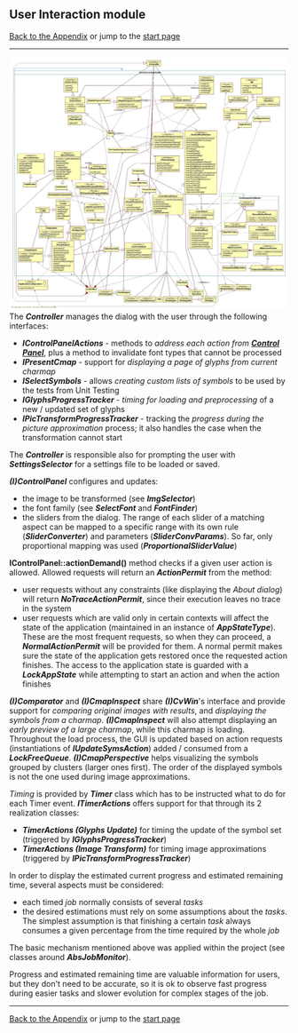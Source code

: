 ## User Interaction module

[Back to the Appendix](../appendix.md) or jump to the [start page](../../../../ReadMe.md)

-------

![](UI_classes.jpg)<br>
The ***Controller*** manages the dialog with the user through the following interfaces:

- ***IControlPanelActions*** \- methods to *address each action from [**Control Panel**][CtrlPanel]*, plus a method to invalidate font types that cannot be processed
- ***IPresentCmap*** \- support for *displaying a page of glyphs from current charmap*
- ***ISelectSymbols*** \- allows *creating custom lists of symbols* to be used by the tests from Unit Testing
- ***IGlyphsProgressTracker*** \- *timing for loading and preprocessing* of a new / updated set of glyphs
- ***IPicTransformProgressTracker*** \- tracking the *progress during the picture approximation* process; it also handles the case when the transformation cannot start

The ***Controller*** is responsible also for prompting the user with ***SettingsSelector*** for a settings file to be loaded or saved.

***(I)ControlPanel*** configures and updates:

- the image to be transformed (see ***ImgSelector***)
- the font family (see ***SelectFont*** and ***FontFinder***)
- the sliders from the dialog. The range of each slider of a matching aspect can be mapped to a specific range with its own rule (***SliderConverter***) and parameters (***SliderConvParams***). So far, only proportional mapping was used (***ProportionalSliderValue***)

**IControlPanel::actionDemand\(\)** method checks if a given user action is allowed. Allowed requests will return an ***ActionPermit*** from the method:

- user requests without any constraints (like displaying the *About dialog*) will return ***NoTraceActionPermit***, since their execution leaves no trace in the system
- user requests which are valid only in certain contexts will affect the state of the application (maintained in an instance of ***AppStateType***). These are the most frequent requests, so when they can proceed, a ***NormalActionPermit*** will be provided for them. A normal permit makes sure the state of the application gets restored once the requested action finishes. The access to the application state is guarded with a ***LockAppState*** while attempting to start an action and when the action finishes

***(I)Comparator*** and ***(I)CmapInspect*** share ***(I)CvWin***&#39;s interface and provide support for *comparing original images with results*, and *displaying the symbols from a charmap*. ***(I)CmapInspect*** will also attempt displaying an *early preview of a large charmap*, while this charmap is loading. Throughout the load process, the GUI is updated based on action requests (instantiations of ***IUpdateSymsAction***) added / consumed from a ***LockFreeQueue***. ***(I)CmapPerspective*** helps visualizing the symbols grouped by clusters (larger ones first). The order of the displayed symbols is not the one used during image approximations.

*Timing* is provided by ***Timer*** class which has to be instructed what to do for each Timer event. ***ITimerActions*** offers support for that through its 2 realization classes:

- ***TimerActions (Glyphs Update)*** for timing the update of the symbol set \(triggered by ***IGlyphsProgressTracker***\)
- ***TimerActions (Image Transform)*** for timing image approximations \(triggered by ***IPicTransformProgressTracker***\)

In order to display the estimated current progress and estimated remaining time, several aspects must be considered:

- each timed *job* normally consists of several *tasks*
- the desired estimations must rely on some assumptions about the *tasks*. The simplest assumption is that finishing a certain *task* always consumes a given percentage from the time required by the whole *job*

The basic mechanism mentioned above was applied within the project (see classes around ***AbsJobMonitor***).

Progress and estimated remaining time are valuable information for users, but they don't need to be accurate, so it is ok to observe fast progress during easier tasks and slower evolution for complex stages of the job.

-------
[Back to the Appendix](../appendix.md) or jump to the [start page](../../../../ReadMe.md)

[CtrlPanel]:../../CtrlPanel/CtrlPanel.md
